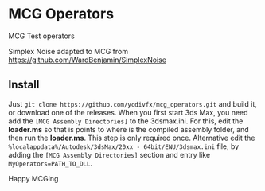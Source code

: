 # MCG Operators
MCG Test operators

Simplex Noise adapted to MCG from https://github.com/WardBenjamin/SimplexNoise

## Install
Just `git clone https://github.com/ycdivfx/mcg_operators.git` and build it, or download one of the releases.
When you first start 3ds Max, you need add the `[MCG Assembly Directories]` to the 3dsmax.ini. For this, edit the **loader.ms** so that is points to where is the compiled assembly folder, and then run the **loader.ms**. This step is only required once. Alternative edit the `%localappdata%/Autodesk/3dsMax/20xx - 64bit/ENU/3dsmax.ini` file, by adding the `[MCG Assembly Directories]` section and entry like `MyOperators=PATH_TO_DLL`.

Happy MCGing
